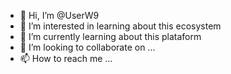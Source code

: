 - 👋 Hi, I’m @UserW9
- 👀 I’m interested in learning about this ecosystem
- 🌱 I’m currently learning about this plataform
- 💞️ I’m looking to collaborate on ...
- 📫 How to reach me ...

<!---
UserW9/UserW9 is a ✨ special ✨ repository because its `README.md` (this file) appears on your GitHub profile.
You can click the Preview link to take a look at your changes.
--->
